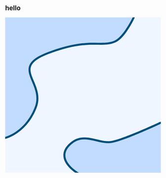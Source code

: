## hello

<svg width="100%" height="100%" viewBox="0 0 800 800" version="1.1" xmlns="http://www.w3.org/2000/svg" xmlns:xlink="http://www.w3.org/1999/xlink" xml:space="preserve" xmlns:serif="http://www.serif.com/" style="fill-rule:evenodd;clip-rule:evenodd;stroke-linejoin:round;stroke-miterlimit:2;">
    <rect id="アートボード1" x="0" y="0" width="800" height="800" style="fill:rgb(239,246,255);"/>
    <clipPath id="_clip1">
        <rect id="アートボード11" serif:id="アートボード1" x="0" y="0" width="800" height="800"/>
    </clipPath>
    <g clip-path="url(#_clip1)">
        <path d="M0,0L0,615.294C0,615.294 102.043,590.236 151.739,462.55C201.436,334.864 10.951,257.645 221.196,178.071C431.44,98.496 488.349,149.932 560.684,120.254C607.853,100.901 655.204,0 655.204,0L0,0Z" style="fill:rgb(194,220,255);"/>
        <path d="M0,-10.417C-5.753,-10.417 -10.417,-5.753 -10.417,0L-10.417,615.294C-10.417,618.494 -8.946,621.517 -6.428,623.491C-3.909,625.466 -0.623,626.174 2.484,625.41C2.484,625.41 109.537,599.7 161.446,466.328C182.482,412.282 163.611,366.698 146.722,326.164C135.817,299.994 125.243,276.414 132.755,253.756C140.407,230.677 166.363,209.962 224.883,187.813C349.092,140.802 418.938,140.172 470.333,140.924C506.73,141.457 534.375,142.307 564.638,129.891C584.971,121.548 605.681,99.513 622.798,75.632C647.186,41.608 664.634,4.425 664.634,4.425C666.148,1.199 665.907,-2.578 663.996,-5.586C662.085,-8.594 658.768,-10.417 655.204,-10.417L0,-10.417ZM0,0L0,615.294C0,615.294 102.043,590.236 151.739,462.55C201.436,334.864 10.951,257.645 221.196,178.071C431.44,98.496 488.349,149.932 560.684,120.254C607.853,100.901 655.204,0 655.204,0L0,0Z" style="fill:rgb(0,79,124);"/>
        <path d="M379.171,800L800,800L800,548.048C800,548.048 627.828,629.165 552.495,645.802C485.932,660.502 413.072,598.87 348.003,647.867C245.835,724.8 379.171,800 379.171,800Z" style="fill:rgb(194,220,255);"/>
        <path d="M374.054,809.073C375.616,809.954 377.378,810.417 379.171,810.417L800,810.417C805.753,810.417 810.417,805.753 810.417,800L810.417,548.048C810.417,544.481 808.592,541.162 805.579,539.252C802.567,537.341 798.787,537.105 795.56,538.625C795.56,538.625 624.927,619.138 550.249,635.63C518.383,642.667 485.07,630.917 451.876,623.788C414.291,615.716 377.007,612.987 341.737,639.546C319.047,656.631 307.108,673.868 302.062,690.147C293.713,717.082 303.771,742.237 319.58,762.545C341.483,790.681 374.054,809.073 374.054,809.073ZM379.171,800L800,800L800,548.048C800,548.048 627.828,629.165 552.495,645.802C485.932,660.502 413.072,598.87 348.003,647.867C245.835,724.8 379.171,800 379.171,800Z" style="fill:rgb(0,79,124);"/>
    </g>
</svg>
